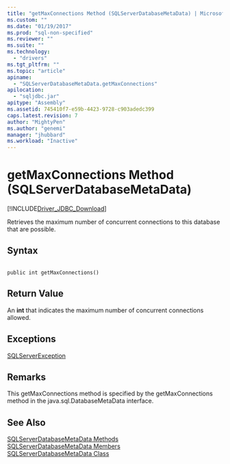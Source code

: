 ```yaml
---
title: "getMaxConnections Method (SQLServerDatabaseMetaData) | Microsoft Docs"
ms.custom: ""
ms.date: "01/19/2017"
ms.prod: "sql-non-specified"
ms.reviewer: ""
ms.suite: ""
ms.technology: 
  - "drivers"
ms.tgt_pltfrm: ""
ms.topic: "article"
apiname: 
  - "SQLServerDatabaseMetaData.getMaxConnections"
apilocation: 
  - "sqljdbc.jar"
apitype: "Assembly"
ms.assetid: 745410f7-e59b-4423-9728-c903adedc399
caps.latest.revision: 7
author: "MightyPen"
ms.author: "genemi"
manager: "jhubbard"
ms.workload: "Inactive"
---
```

# getMaxConnections Method (SQLServerDatabaseMetaData)
[!INCLUDE[Driver_JDBC_Download](../../../includes/driver_jdbc_download.md)]

  Retrieves the maximum number of concurrent connections to this database that are possible.  
  
## Syntax  
  
```  
  
public int getMaxConnections()  
```  
  
## Return Value  
 An **int** that indicates the maximum number of concurrent connections allowed.  
  
## Exceptions  
 [SQLServerException](../../../connect/jdbc/reference/sqlserverexception-class.md)  
  
## Remarks  
 This getMaxConnections method is specified by the getMaxConnections method in the java.sql.DatabaseMetaData interface.  
  
## See Also  
 [SQLServerDatabaseMetaData Methods](../../../connect/jdbc/reference/sqlserverdatabasemetadata-methods.md)   
 [SQLServerDatabaseMetaData Members](../../../connect/jdbc/reference/sqlserverdatabasemetadata-members.md)   
 [SQLServerDatabaseMetaData Class](../../../connect/jdbc/reference/sqlserverdatabasemetadata-class.md)  
  
  
